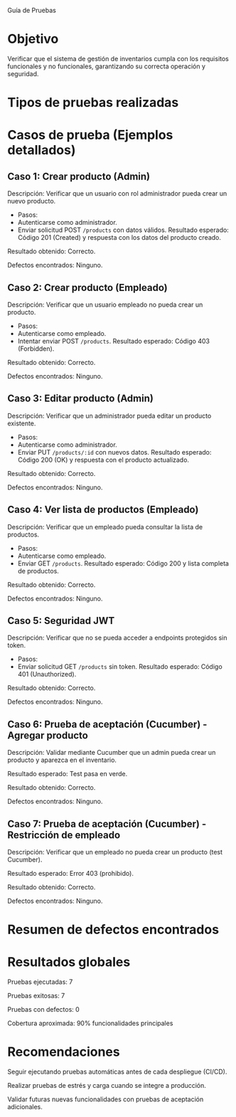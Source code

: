 Guía de Pruebas

# Objetivo

Verificar que el sistema de gestión de inventarios cumpla con los requisitos funcionales y no funcionales, garantizando su correcta operación y seguridad.

# Tipos de pruebas realizadas

# Casos de prueba (Ejemplos detallados)

## Caso 1: Crear producto (Admin)

Descripción: Verificar que un usuario con rol administrador pueda crear un nuevo producto.

- Pasos:
- Autenticarse como administrador.
- Enviar solicitud POST `/products` con datos válidos.
Resultado esperado: Código 201 (Created) y respuesta con los datos del producto creado.

Resultado obtenido: Correcto.

Defectos encontrados: Ninguno.

## Caso 2: Crear producto (Empleado)

Descripción: Verificar que un usuario empleado no pueda crear un producto.

- Pasos:
- Autenticarse como empleado.
- Intentar enviar POST `/products`.
Resultado esperado: Código 403 (Forbidden).

Resultado obtenido: Correcto.

Defectos encontrados: Ninguno.

## Caso 3: Editar producto (Admin)

Descripción: Verificar que un administrador pueda editar un producto existente.

- Pasos:
- Autenticarse como administrador.
- Enviar PUT `/products/:id` con nuevos datos.
Resultado esperado: Código 200 (OK) y respuesta con el producto actualizado.

Resultado obtenido: Correcto.

Defectos encontrados: Ninguno.

## Caso 4: Ver lista de productos (Empleado)

Descripción: Verificar que un empleado pueda consultar la lista de productos.

- Pasos:
- Autenticarse como empleado.
- Enviar GET `/products`.
Resultado esperado: Código 200 y lista completa de productos.

Resultado obtenido: Correcto.

Defectos encontrados: Ninguno.

## Caso 5: Seguridad JWT

Descripción: Verificar que no se pueda acceder a endpoints protegidos sin token.

- Pasos:
- Enviar solicitud GET `/products` sin token.
Resultado esperado: Código 401 (Unauthorized).

Resultado obtenido: Correcto.

Defectos encontrados: Ninguno.

## Caso 6: Prueba de aceptación (Cucumber) - Agregar producto

Descripción: Validar mediante Cucumber que un admin pueda crear un producto y aparezca en el inventario.

Resultado esperado: Test pasa en verde.

Resultado obtenido: Correcto.

Defectos encontrados: Ninguno.

## Caso 7: Prueba de aceptación (Cucumber) - Restricción de empleado

Descripción: Verificar que un empleado no pueda crear un producto (test Cucumber).

Resultado esperado: Error 403 (prohibido).

Resultado obtenido: Correcto.

Defectos encontrados: Ninguno.

# Resumen de defectos encontrados

# Resultados globales

Pruebas ejecutadas: 7

Pruebas exitosas: 7

Pruebas con defectos: 0

Cobertura aproximada: 90% funcionalidades principales

# Recomendaciones

Seguir ejecutando pruebas automáticas antes de cada despliegue (CI/CD).

Realizar pruebas de estrés y carga cuando se integre a producción.

Validar futuras nuevas funcionalidades con pruebas de aceptación adicionales.

